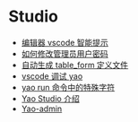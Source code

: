 # Studio

<!-- links begin -->

- [编辑器 vscode 智能提示](编辑器vscode智能提示.md)
- [如何修改管理员用户密码](如何修改管理员用户密码.md)
- [自动生成 table_form 定义文件](自动生成table_form定义文件.md)
- [vscode 调试 yao](vscode调试yao.md)
- [yao run 命令中的特殊字符](yao%20run%20命令中的特殊字符.md)
- [Yao Studio 介绍](Yao%20Studio介绍.md)
- [Yao-admin](Yao-admin/index)
<!-- links end -->
